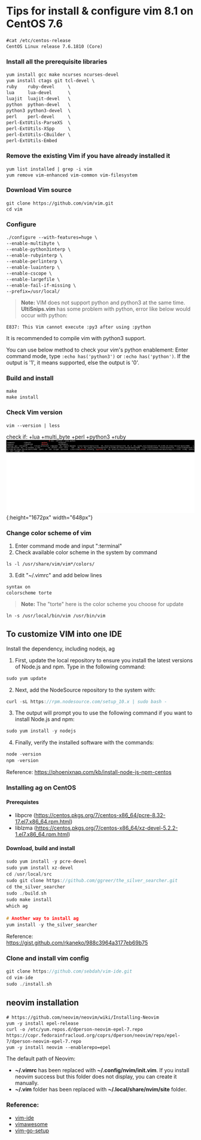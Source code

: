 # Tips for install & configure vim 8.1 on CentOS 7.6

```
#cat /etc/centos-release
CentOS Linux release 7.6.1810 (Core)
```

### Install all the prerequisite libraries

```
yum install gcc make ncurses ncurses-devel
yum install ctags git tcl-devel \
ruby    ruby-devel     \
lua     lua-devel      \
luajit  luajit-devel   \
python  python-devel   \
python3 python3-devel  \
perl    perl-devel     \
perl-ExtUtils-ParseXS  \
perl-ExtUtils-XSpp     \
perl-ExtUtils-CBuilder \
perl-ExtUtils-Embed
```

### Remove the existing Vim if you have already installed it
```
yum list installed | grep -i vim
yum remove vim-enhanced vim-common vim-filesystem
```

### Download Vim source
```
git clone https://github.com/vim/vim.git
cd vim
```

### Configure
```
./configure --with-features=huge \
--enable-multibyte \
--enable-python3interp \
--enable-rubyinterp \
--enable-perlinterp \
--enable-luainterp \
--enable-cscope \
--enable-largefile \
--enable-fail-if-missing \
--prefix=/usr/local/
```

> **Note:** VIM does not support python and python3 at the same time.
**UltiSnips.vim** has some problem with python, error like below would
occur with python:  
```
E837: This Vim cannot execute :py3 after using :python
```
It is recommended to compile vim with python3 support.

You can use below method to check your vim's python enablement:
Enter command mode, type `:echo has('python3')` or `:echo has('python')`.
If the output is '1', it means supported, else the output is '0'.  


### Build and install
```
make
make install
```

### Check Vim version
```
vim --version | less
```
check if: +lua +multi_byte +perl +python3 +ruby 
![vim python enablement](img/vim-support.png){:height="1672px" width="648px"}

### Change color scheme of vim   
1. Enter command mode and input ":terminal"
2. Check available color scheme in the system by command 
```
ls -l /usr/share/vim/vim*/colors/
```
3. Edit "~/.vimrc" and add below lines
```
syntax on
colorscheme torte
```
> **Note:** The "torte" here is the color scheme you choose for update

```
ln -s /usr/local/bin/vim /usr/bin/vim 
```

## To customize VIM into one IDE  
Install the dependency, including nodejs, ag

1. First, update the local repository to ensure you install the latest versions of Node.js and npm. Type in the following command:
```c
sudo yum update
```
2. Next, add the NodeSource repository to the system with:
```c
curl -sL https://rpm.nodesource.com/setup_10.x | sudo bash -
```
3. The output will prompt you to use the following command if you want to install Node.js and npm:
```c
sudo yum install -y nodejs
```
4. Finally, verify the installed software with the commands:
```c
node -version
npm -version
```  
Reference: https://phoenixnap.com/kb/install-node-js-npm-centos

### Installing ag on CentOS  
#### Prerequistes  
- libpcre (https://centos.pkgs.org/7/centos-x86_64/pcre-8.32-17.el7.x86_64.rpm.html)
- liblzma (https://centos.pkgs.org/7/centos-x86_64/xz-devel-5.2.2-1.el7.x86_64.rpm.html)

#### Download, build and install
```c
sudo yum install -y pcre-devel
sudo yum install xz-devel
cd /usr/local/src
sudo git clone https://github.com/ggreer/the_silver_searcher.git
cd the_silver_searcher
sudo ./build.sh
sudo make install
which ag

# Another way to install ag
yum install -y the_silver_searcher
```
Reference:  
https://gist.github.com/rkaneko/988c3964a3177eb69b75  

### Clone and install vim config  
```c
git clone https://github.com/sebdah/vim-ide.git
cd vim-ide
sudo ./install.sh
```

## neovim installation  
```
# https://github.com/neovim/neovim/wiki/Installing-Neovim
yum -y install epel-release
curl -o /etc/yum.repos.d/dperson-neovim-epel-7.repo https://copr.fedorainfracloud.org/coprs/dperson/neovim/repo/epel-7/dperson-neovim-epel-7.repo 
yum -y install neovim --enablerepo=epel
```

The default path of Neovim:  
- **~/.vimrc** has been replaced with **~/.config/nvim/init.vim**. If you install neovim success but this folder does not display, you can create it manually.
- **~/.vim** folder has been replaced with **~/.local/share/nvim/site** folder.

### Reference:  
- [vim-ide](https://github.com/sebdah/vim-ide)  
- [vimawesome](https://vimawesome.com/)  
- [vim-go-setup](https://tpaschalis.github.io/vim-go-setup/)  

